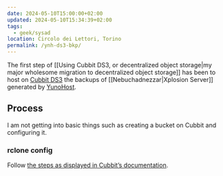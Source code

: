 ```yaml
---
date: 2024-05-10T15:00:00+02:00
updated: 2024-05-10T15:34:39+02:00
tags:
  - geek/sysad
location: Circolo dei Lettori, Torino
permalink: /ynh-ds3-bkp/
---
```

The first step of [[Using Cubbit DS3, or decentralized object storage|my major wholesome migration to decentralized object storage]] has been to host on [Cubbit DS3](https://docs.cubbit.io/getting-started/what-is-cubbit-ds3 'What is Cubbit DS3?') the backups of [[Nebuchadnezzar|Xplosion Server]] generated by [YunoHost](https://yunohost.org 'What is YunoHost?').

## Process

I am not getting into basic things such as creating a bucket on Cubbit and configuring it.

### rclone config

Follow [the steps as displayed in Cubbit’s documentation](https://docs.cubbit.io/integrations/rclone 'Rclone config in Cubbit documentation').
